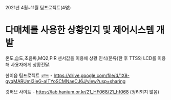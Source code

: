 2021년 4월~11월 팀프로젝트(4명)

다매체를 사용한 상황인지 및 제어시스템 개발
====

온도,습도,초음파,MQ2,PIR 센서값을 이용해 상황 인식(분류)한 후 TTS와 LCD를 이용해 사용자에게 상황전달.

한이음 팀프로젝트 코드 - https://drive.google.com/file/d/1X8-gyqMARUmI3ieG-aITYoSCMNaeCJ6J/view?usp=sharing

깃허브 사이트 - https://lab.hanium.or.kr/21_HF068/21_hf068 (정리되지 않음)
